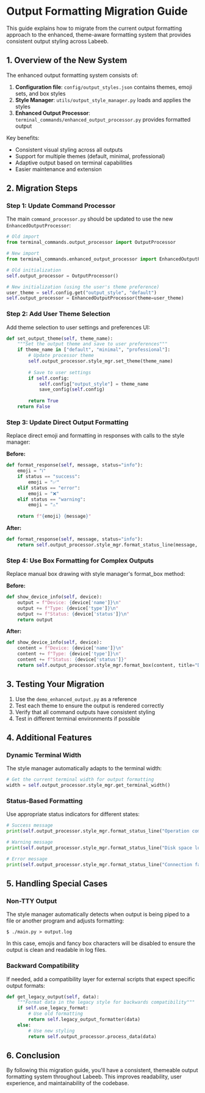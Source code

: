 # Output Formatting Migration Guide

This guide explains how to migrate from the current output formatting approach to the enhanced, theme-aware formatting system that provides consistent output styling across Labeeb.

## 1. Overview of the New System

The enhanced output formatting system consists of:

1. **Configuration file**: `config/output_styles.json` contains themes, emoji sets, and box styles
2. **Style Manager**: `utils/output_style_manager.py` loads and applies the styles
3. **Enhanced Output Processor**: `terminal_commands/enhanced_output_processor.py` provides formatted output

Key benefits:
- Consistent visual styling across all outputs
- Support for multiple themes (default, minimal, professional)
- Adaptive output based on terminal capabilities
- Easier maintenance and extension

## 2. Migration Steps

### Step 1: Update Command Processor

The main `command_processor.py` should be updated to use the new `EnhancedOutputProcessor`:

```python
# Old import
from terminal_commands.output_processor import OutputProcessor

# New import
from terminal_commands.enhanced_output_processor import EnhancedOutputProcessor

# Old initialization
self.output_processor = OutputProcessor()

# New initialization (using the user's theme preference)
user_theme = self.config.get("output_style", "default")
self.output_processor = EnhancedOutputProcessor(theme=user_theme)
```

### Step 2: Add User Theme Selection

Add theme selection to user settings and preferences UI:

```python
def set_output_theme(self, theme_name):
    """Set the output theme and save to user preferences"""
    if theme_name in ["default", "minimal", "professional"]:
        # Update processor theme
        self.output_processor.style_mgr.set_theme(theme_name)
        
        # Save to user settings
        if self.config:
            self.config["output_style"] = theme_name
            save_config(self.config)
        
        return True
    return False
```

### Step 3: Update Direct Output Formatting

Replace direct emoji and formatting in responses with calls to the style manager:

**Before:**
```python
def format_response(self, message, status="info"):
    emoji = "ℹ️"
    if status == "success":
        emoji = "✅"
    elif status == "error":
        emoji = "❌"
    elif status == "warning":
        emoji = "⚠️"
        
    return f"{emoji} {message}"
```

**After:**
```python
def format_response(self, message, status="info"):
    return self.output_processor.style_mgr.format_status_line(message, status)
```

### Step 4: Use Box Formatting for Complex Outputs

Replace manual box drawing with style manager's format_box method:

**Before:**
```python
def show_device_info(self, device):
    output = f"Device: {device['name']}\n"
    output += f"Type: {device['type']}\n"
    output += f"Status: {device['status']}\n"
    return output
```

**After:**
```python
def show_device_info(self, device):
    content = f"Device: {device['name']}\n"
    content += f"Type: {device['type']}\n"
    content += f"Status: {device['status']}"
    return self.output_processor.style_mgr.format_box(content, title="Device Information")
```

## 3. Testing Your Migration

1. Use the `demo_enhanced_output.py` as a reference
2. Test each theme to ensure the output is rendered correctly
3. Verify that all command outputs have consistent styling
4. Test in different terminal environments if possible

## 4. Additional Features

### Dynamic Terminal Width

The style manager automatically adapts to the terminal width:

```python
# Get the current terminal width for output formatting
width = self.output_processor.style_mgr.get_terminal_width()
```

### Status-Based Formatting

Use appropriate status indicators for different states:

```python
# Success message
print(self.output_processor.style_mgr.format_status_line("Operation completed", "success"))

# Warning message
print(self.output_processor.style_mgr.format_status_line("Disk space low", "warning"))

# Error message
print(self.output_processor.style_mgr.format_status_line("Connection failed", "error"))
```

## 5. Handling Special Cases

### Non-TTY Output

The style manager automatically detects when output is being piped to a file or another program and adjusts formatting:

```
$ ./main.py > output.log
```

In this case, emojis and fancy box characters will be disabled to ensure the output is clean and readable in log files.

### Backward Compatibility

If needed, add a compatibility layer for external scripts that expect specific output formats:

```python
def get_legacy_output(self, data):
    """Format data in the legacy style for backwards compatibility"""
    if self.use_legacy_format:
        # Use old formatting
        return self.legacy_output_formatter(data)
    else:
        # Use new styling
        return self.output_processor.process_data(data)
```

## 6. Conclusion

By following this migration guide, you'll have a consistent, themeable output formatting system throughout Labeeb. This improves readability, user experience, and maintainability of the codebase.
